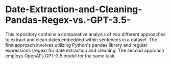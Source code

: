 # Date-Extraction-and-Cleaning-Pandas-Regex-vs.-GPT-3.5-
This repository contains a comparative analysis of two different approaches to extract and clean dates embedded within sentences in a dataset. The first approach involves utilizing Python's pandas library and regular expressions (regex) for date extraction and cleaning. The second approach employs OpenAI's GPT-3.5 model for the same task.

